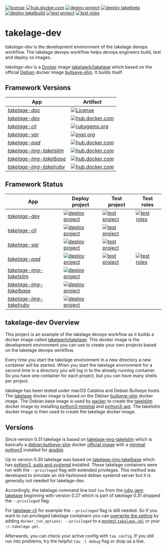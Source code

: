 [![license](https://img.shields.io/github/license/takelwerk/takelage-dev?color=blueviolet)](https://github.com/takelwerk/takelage-dev/blob/main/LICENSE)
[![hub.docker.com](https://img.shields.io/docker/v/takelwerk/takelage/latest?label=hub.docker.com&sort=semver&color=blue)](https://hub.docker.com/r/takelwerk/takelage)
[![deploy project](https://img.shields.io/github/workflow/status/takelwerk/takelage-dev/Build,%20test%20and%20deploy%20project?label=deploy%20project)](https://github.com/takelwerk/takelage-dev/actions/workflows/build_test_deploy_project_on_push.yml)
[![deploy takelbeta](https://img.shields.io/github/workflow/status/takelwerk/takelage-dev/Build,%20test%20and%20deploy%20takelbeta?label=deploy%20takelbeta)](https://github.com/takelwerk/takelage-dev/actions/workflows/build_test_deploy_takelbeta_on_push.yml)
[![deploy takelbuild](https://img.shields.io/github/workflow/status/takelwerk/takelage-dev/Build,%20test%20and%20deploy%20takelbuild?label=deploy%20takelbuild)](https://github.com/takelwerk/takelage-dev/actions/workflows/build_test_deploy_takelbuild_on_push.yml)
[![test project](https://img.shields.io/github/workflow/status/takelwerk/takelage-dev/Build%20and%20test%20project?label=test%20project)](https://github.com/takelwerk/takelage-dev/actions/workflows/build_test_project_nightly.yml)
[![test roles](https://img.shields.io/github/workflow/status/takelwerk/takelage-dev/Test%20roles?label=test%20roles)](https://github.com/takelwerk/takelage-dev/actions/workflows/build_test_roles_nightly.yml)

# takelage-dev

*takelage-dev* is the development environment 
of the takelage devops workflow.
The takelage devops workflow helps devops engineers
build, test and deploy os images.

*takelage-dev* is a
[Docker](https://www.docker.com) image 
[takelwerk/takelage](http://hub.docker.com/r/takelwerk/takelage)
which based on the official [Debian](https://www.debian.org) docker image
[bullseye-slim](https://hub.docker.com/_/debian). 
It builds itself.

## Framework Versions

| App | Artifact |
| --- | -------- |
| *[takelage-doc](https://github.com/takelwerk/takelage-doc)* | [![License](https://img.shields.io/github/license/takelwerk/takelage-doc?color=blueviolet)](https://github.com/takelwerk/takelage-doc/blob/main/LICENSE) |
| *[takelage-dev](https://github.com/takelwerk/takelage-dev)* | [![hub.docker.com](https://img.shields.io/docker/v/takelwerk/takelage/latest?label=hub.docker.com&sort=semver&color=blue)](https://hub.docker.com/r/takelwerk/takelage) |
| *[takelage-cli](https://github.com/takelwerk/takelage-cli)* | [![rubygems.org](https://img.shields.io/gem/v/takeltau?label=rubygems.org&color=blue)](https://rubygems.org/gems/takeltau) |
| *[takelage-var](https://github.com/takelwerk/takelage-var)* | [![pypi,org](https://img.shields.io/pypi/v/pytest-takeltest?label=pypi.org&color=blue)](https://pypi.org/project/pytest-takeltest/) |
| *[takelage-pad](https://github.com/takelwerk/takelage-pad)* | [![hub.docker.com](https://img.shields.io/docker/v/takelwerk/takelpad/latest?label=hub.docker.com&sort=semver&color=blue)](https://hub.docker.com/r/takelwerk/takelpad) |
| *[takelage-img-takelslim](https://github.com/takelwerk/takelage-img-takelslim)* | [![hub.docker.com](https://img.shields.io/docker/v/takelwerk/takelslim/latest?label=hub.docker.com&color=blue)](https://hub.docker.com/r/takelwerk/takelslim) | 
| *[takelage-img-takelbase](https://github.com/takelwerk/takelage-img-takelbase)* | [![hub.docker.com](https://img.shields.io/docker/v/takelwerk/takelbase/latest?label=hub.docker.com&color=blue)](https://hub.docker.com/r/takelwerk/takelbase) | 
| *[takelage-img-takelruby](https://github.com/takelwerk/takelage-img-takelruby)* | [![hub.docker.com](https://img.shields.io/docker/v/takelwerk/takelruby/latest?label=hub.docker.com&color=blue)](https://hub.docker.com/r/takelwerk/takelruby) | 

## Framework Status

| App | Deploy project | Test project | Test roles |
| --- | -------------- | ------------ | ---------- |
| *[takelage-dev](https://github.com/takelwerk/takelage-dev)* | [![deploy project](https://img.shields.io/github/workflow/status/takelwerk/takelage-dev/Build,%20test%20and%20deploy%20project?label=deploy%20project)](https://github.com/takelwerk/takelage-dev/actions/workflows/build_test_deploy_project_on_push.yml) | [![test project](https://img.shields.io/github/workflow/status/takelwerk/takelage-dev/Build%20and%20test%20project?label=test%20project)](https://github.com/takelwerk/takelage-dev/actions/workflows/build_test_project_nightly.yml) | [![test roles](https://img.shields.io/github/workflow/status/takelwerk/takelage-dev/Test%20roles?label=test%20roles)](https://github.com/takelwerk/takelage-dev/actions/workflows/build_test_roles_nightly.yml) |
| *[takelage-cli](https://github.com/takelwerk/takelage-cli)* | [![deploy project](https://img.shields.io/github/workflow/status/takelwerk/takelage-cli/Build,%20test%20and%20deploy%20project?label=deploy%20project)](https://github.com/takelwerk/takelage-cli/actions/workflows/build_test_deploy_project_on_push.yml) | [![test project](https://img.shields.io/github/workflow/status/takelwerk/takelage-cli/Test%20project?label=test%20project)](https://github.com/takelwerk/takelage-cli/actions/workflows/test_project_nightly.yml) |
| *[takelage-var](https://github.com/takelwerk/takelage-var)* | [![deploy project](https://img.shields.io/github/workflow/status/takelwerk/takelage-var/Build,%20test%20and%20deploy%20project?label=deploy%20project)](https://github.com/takelwerk/takelage-var/actions/workflows/build_test_deploy_project_on_push.yml) | [![test project](https://img.shields.io/github/workflow/status/takelwerk/takelage-var/Build%20and%20test%20project?label=test%20project)](https://github.com/takelwerk/takelage-var/actions/workflows/build_test_project_nightly.yml) |
| *[takelage-pad](https://github.com/takelwerk/takelage-pad)* | [![deploy project](https://img.shields.io/github/workflow/status/takelwerk/takelage-pad/Build,%20test%20and%20deploy%20project?label=deploy%20project)](https://github.com/takelwerk/takelage-pad/actions/workflows/build_test_deploy_project_on_push.yml) | [![test project](https://img.shields.io/github/workflow/status/takelwerk/takelage-pad/Build%20and%20test%20project?label=test%20project)](https://github.com/takelwerk/takelage-pad/actions/workflows/build_test_project_nightly.yml) | [![test roles](https://img.shields.io/github/workflow/status/takelwerk/takelage-pad/Build%20and%20test%20roles?label=test%20roles)](https://github.com/takelwerk/takelage-pad/actions/workflows/build_test_roles_nightly.yml) |
| *[takelage-img-takelslim](https://github.com/takelwerk/takelage-img-takelslim)* | [![deploy project](https://img.shields.io/github/workflow/status/takelwerk/takelage-img-takelslim/Build%20and%20deploy%20takelslim?label=deploy%20project)](https://github.com/takelwerk/takelage-img-takelslim/actions/workflows/build_deploy_takelslim_nightly.yml) |
| *[takelage-img-takelbase](https://github.com/takelwerk/takelage-img-takelbase)* | [![deploy project](https://img.shields.io/github/workflow/status/takelwerk/takelage-img-takelbase/Build%20and%20deploy%20takelbase?label=deploy%20project)](https://github.com/takelwerk/takelage-img-takelbase/actions/workflows/build_deploy_takelbase_nightly.yml) |
| *[takelage-img-takelruby](https://github.com/takelwerk/takelage-img-takelruby)* | [![deploy project](https://img.shields.io/github/workflow/status/takelwerk/takelage-img-takelruby/Build%20and%20deploy%20takelruby%20latest?label=deploy%20project)](https://github.com/takelwerk/takelage-img-takelruby/actions/workflows/build_deploy_takelruby_nightly.yml) |

## takelage-dev Overview

This project is an example of the takelage devops workflow as
it builds a docker image called 
[takelwerk/takelage](https://hub.docker.com/r/takelwerk/takelage).
This docker image is the development environment you can use
to create your own projects based on the takelage devops workflow.

Every time you start the takelage environment in a new directory
a new container will be started.
When you start the takelage environment for a second time in a
directory you will log in to the already running container.
So you have one container for each project,
but you can have many shells per project.

takelage has been tested under macOS Catalina and Debian Bullseye hosts.
The [takelage](https://hub.docker.com/r/takelwerk/takelage)
docker image is based on the Debian 
[bullseye-slim](https://hub.docker.com/_/debian)
docker image.
The Debian base image is used by 
[packer](https://packer.io)
to create the
[takelslim](https://hub.docker.com/r/takelwerk/takelslim)
docker image by installing 
[python3-minimal](https://packages.debian.org/bullseye/python3-minimal) and
[python3-apt](https://packages.debian.org/bullseye/python3-apt).
The takelslim docker image is then used to create
the takelage docker image.

## Versions

Since version 0.31 takelage is based on
[takelage-img-takelslim](https://github.com/takelwerk/takelage-img-takelslim)
which is basically a 
[debian:bullseye-slim](https://hub.docker.com/_/debian)
docker 
[official image](https://docs.docker.com/docker-hub/official_images/)
with a
[minimal python3](https://github.com/takelwerk/takelage-img-takelslim/blob/main/packer/templates/takelslim/build.pkr.hcl)
installed for 
[ansible](https://docs.ansible.com/ansible/latest/).

Up to version 0.30 takelage was based on
[takelage-img-takelbase](https://github.com/takelwerk/takelage-img-takelbase)
which has 
[python3, sudo and systemd](https://github.com/takelwerk/takelage-img-takelbase/blob/main/packer/templates/takelbase/bin/install-debian.bash)
installed. These takelage containers were run with the
`--privileged` flag with extended privileges.
This method was developed to simulate an old-fashioned
debian systemd server but it is generally not needed for takelage-dev.

Accordingly, the takelage command line tool `tau` from the 
[ruby gem takelage](https://github.com/takelwerk/takelage-cli)
beginning with version 0.27 which is part of takelage 0.31
dropped the `--privileged` flag. 

For
[takelage-cli](https://github.com/takelwerk/takelage-cli)
for example the `--privileged` flag is still needed.
So if you want to run privileged takelage containers you can 
[overwrite the setting](https://github.com/takelwerk/takelage-cli#configuration)
by adding `docker_run_options: --privileged` 
to a 
[project `takelage.yml`](https://github.com/takelwerk/takelage-cli/blob/main/.github/workflows/test_project_nightly.yml)
or your `~/.takelage.yml`.

Afterwards, you can check your active config with `tau config`.
If you still run into problems, try the helpful
 `tau -l debug` flag or drop us a line.

